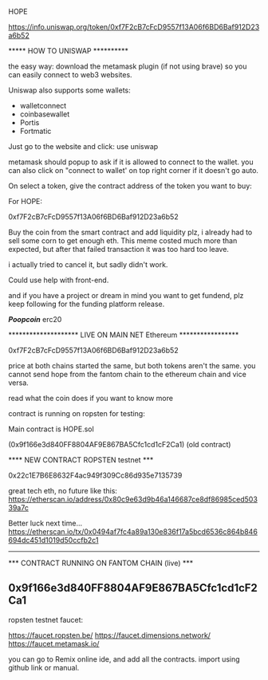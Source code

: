 HOPE


https://info.uniswap.org/token/0xf7F2cB7cFcD9557f13A06f6BD6Baf912D23a6b52



***** HOW TO UNISWAP **********

the easy way: download the metamask plugin (if not using brave) so you can easily connect to web3 websites.

Uniswap also supports some wallets:
- walletconnect
- coinbasewallet
- Portis
- Fortmatic


Just go to the website and click: use uniswap

metamask should popup to ask if it is allowed to connect to the wallet.
you can also click on "connect to wallet' on top right corner if it doesn't go auto.

On select a token, give the contract address of the token you want to buy:

For HOPE:

0xf7F2cB7cFcD9557f13A06f6BD6Baf912D23a6b52








Buy the coin from the smart contract and add liquidity plz, i already had to sell some corn to get enough eth.
This meme costed much more than expected, but after that failed transaction it was too hard too leave.

i actually tried to cancel it, but sadly didn't work. 

Could use help with front-end.

and if you have a project or dream  in mind you want to get fundend, plz keep following for the funding platform release.



***Poopcoin*** erc20


******************** LIVE ON MAIN NET Ethereum *****************

0xf7F2cB7cFcD9557f13A06f6BD6Baf912D23a6b52



price at both chains started the same, but both tokens aren't the same.
you cannot send hope from the fantom chain to the ethereum chain and vice versa.


read what the coin does if you want to know more

contract is running on ropsten for testing:

Main contract is HOPE.sol

(0x9f166e3d840FF8804AF9E867BA5Cfc1cd1cF2Ca1) (old contract)

**** NEW CONTRACT ROPSTEN  testnet ***

0x22c1E7B6E8632F4ac949f309Cc86d935e7135739




great tech eth, no future like this:
https://etherscan.io/address/0x80c9e63d9b46a146687ce8df86985ced50339a7c




Better luck next time... 
https://etherscan.io/tx/0x0494af7fc4a89a130e836f17a5bcd6536c864b846694dc451d1019d50ccfb2c1


----------------------------------------------------------------------


*** CONTRACT RUNNING ON FANTOM CHAIN (live) *** 


0x9f166e3d840FF8804AF9E867BA5Cfc1cd1cF2Ca1
----------------------------------------------------------------------



ropsten testnet faucet:

https://faucet.ropsten.be/
https://faucet.dimensions.network/
https://faucet.metamask.io/



you can go to Remix online ide, and add all the contracts. import using github link or manual.





